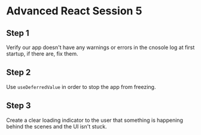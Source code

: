 # Advanced React Session 5

## Step 1

Verify our app doesn't have any warnings or errors in the cnosole log at first startup, if there are, fix them.

## Step 2

Use `useDeferredValue` in order to stop the app from freezing.

## Step 3

Create a clear loading indicator to the user that something is happening behind the scenes and the UI isn't stuck.
